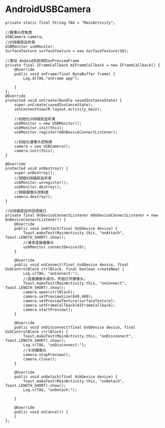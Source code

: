 # AndroidUSBCamera

    private static final String TAG = "MainActivity";

    //摄像头控制类
    USBCamera camera;
    //USB插拔监听类
    USBMonitor usbMonitor;
    SurfaceTexture surfaceTexture = new SurfaceTexture(10);

    //类似 Andoid系统相机onPreviewFrame
    private final IFrameCallback mIFrameCallback = new IFrameCallback() {
        @Override
        public void onFrame(final ByteBuffer frame) {
            Log.d(TAG,"onFrame app");

        }
    };
    @Override
    protected void onCreate(Bundle savedInstanceState) {
        super.onCreate(savedInstanceState);
        setContentView(R.layout.activity_main);

        //初始化USB插拔监听类
        usbMonitor = new USBMonitor();
        usbMonitor.init(this);
        usbMonitor.register(mOnDeviceConnectListener);

        //初始化摄像头控制类
        camera = new USBCamera();
        camera.init(this);
    }

    @Override
    protected void onDestroy() {
        super.onDestroy();
        //销毁USB插拔监听类
        usbMonitor.unregister();
        usbMonitor.destroy();
        //销毁摄像头控制类
        camera.destroy();
    }

    //USB插拔监听回调接口
    private final OnDeviceConnectListener mOnDeviceConnectListener = new OnDeviceConnectListener() {
        @Override
        public void onAttach(final UsbDevice device) {
            Toast.makeText(MainActivity.this, "onAttach", Toast.LENGTH_SHORT).show();
            //请求连接摄像头
            usbMonitor.connectDevice(0);
        }

        @Override
        public void onConnect(final UsbDevice device, final UsbControlBlock ctrlBlock, final boolean createNew) {
            Log.v(TAG, "onConnect:");
            //连接摄像头成功，开始打开摄像头。
            Toast.makeText(MainActivity.this, "onConnect", Toast.LENGTH_SHORT).show();
            camera.open(ctrlBlock);
            camera.setPreviewSize(640,480);
            camera.setPreviewTexture(surfaceTexture);
            camera.setFrameCallback(mIFrameCallback);
            camera.startPreview();
        }

        @Override
        public void onDisconnect(final UsbDevice device, final UsbControlBlock ctrlBlock) {
            Toast.makeText(MainActivity.this, "onDisconnect", Toast.LENGTH_SHORT).show();
            Log.v(TAG, "onDisconnect:");
            //关闭摄像头
            camera.stopPreview();
            camera.close();
        }

        @Override
        public void onDetach(final UsbDevice device) {
            Toast.makeText(MainActivity.this, "onDetach", Toast.LENGTH_SHORT).show();
            Log.v(TAG, "onDetach:");

        }

        @Override
        public void onCancel() {
        }
    };
